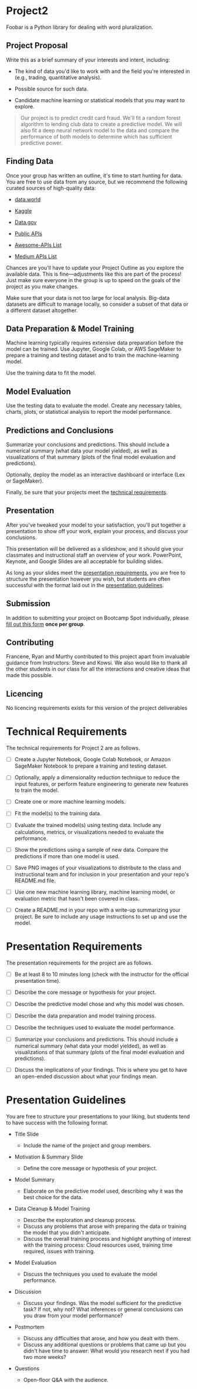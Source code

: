 # Project2

Foobar is a Python library for dealing with word pluralization.

## Project Proposal

Write this as a brief summary of your interests and intent, including:

* The kind of data you'd like to work with and the field you're interested in (e.g., trading, quantitative analysis).

* Possible source for such data.

* Candidate machine learning or statistical models that you may want to explore.

> Our project is to predict credit card fraud. We'll fit a random forest algorithm to lending club data to create a predictive model. We will also fit a deep neural network model to the data and compare the performance of both models to determine which has sufficient predictive power.

## Finding Data

Once your group has written an outline, it's time to start hunting for data. You are free to use data from any source, but we recommend the following curated sources of high-quality data:

* [data.world](https://data.world/)

* [Kaggle](https://www.kaggle.com/)

* [Data.gov](https://www.data.gov)

* [Public APIs](https://github.com/abhishekbanthia/Public-APIs)

* [Awesome-APIs List](https://github.com/Kikobeats/awesome-api)

* [Medium APIs List](https://medium.com/@benjamin_libor/a-curated-collection-of-over-150-apis-to-build-great-products-fdcfa0f361bc)

Chances are you'll have to update your Project Outline as you explore the available data. This is fine—adjustments like this are part of the process! Just make sure everyone in the group is up to speed on the goals of the project as you make changes.

Make sure that your data is not too large for local analysis. Big-data datasets are difficult to manage locally, so consider a subset of that data or a different dataset altogether.

## Data Preparation & Model Training

Machine learning typically requires extensive data preparation before the model can be trained. Use Jupyter, Google Colab, or AWS SageMaker to prepare a training and testing dataset and to train the machine-learning model.

Use the training data to fit the model.

## Model Evaluation

Use the testing data to evaluate the model. Create any necessary tables, charts, plots, or statistical analysis to report the model performance.

## Predictions and Conclusions

Summarize your conclusions and predictions. This should include a numerical summary (what data your model yielded), as well as visualizations of that summary (plots of the final model evaluation and predictions).

Optionally, deploy the model as an interactive dashboard or interface (Lex or SageMaker).

Finally, be sure that your projects meet the [technical requirements](TechnicalRequirements.md).

## Presentation

After you've tweaked your model to your satisfaction, you'll put together a presentation to show off your work, explain your process, and discuss your conclusions.

This presentation will be delivered as a slideshow, and it should give your classmates and instructional staff an overview of your work. PowerPoint, Keynote, and Google Slides are all acceptable for building slides.

As long as your slides meet the [presentation requirements](PresentationRequirements.md), you are free to structure the presentation however you wish, but students are often successful with the format laid out in the [presentation guidelines](PresentationGuidelines.md).

## Submission

In addition to submitting your project on Bootcamp Spot individually, please [fill out this form](https://forms.gle/CBk5tyy4sSsGN8k38) **once per group**.

## Contributing
Francene, Ryan and Murthy contributed to this project apart from invaluable guidance from Instructors: Steve and Kowsi. We also would like to thank all the other students in our class for all the interactions and creative ideas that made this possible.


## Licencing
No licencing requirements exists for this version of the project deliverables

# Technical Requirements

The technical requirements for Project 2 are as follows.

* [ ] Create a Jupyter Notebook, Google Colab Notebook, or Amazon SageMaker Notebook to prepare a training and testing dataset.

* [ ] Optionally, apply a dimensionality reduction technique to reduce the input features, or perform feature engineering to generate new features to train the model.

* [ ] Create one or more machine learning models.

* [ ] Fit the model(s) to the training data.

* [ ] Evaluate the trained model(s) using testing data. Include any calculations, metrics, or visualizations needed to evaluate the performance.

* [ ] Show the predictions using a sample of new data. Compare the predictions if more than one model is used.

* [ ] Save PNG images of your visualizations to distribute to the class and instructional team and for inclusion in your presentation and your repo's README.md file.

* [ ] Use one new machine learning library, machine learning model, or evaluation metric that hasn't been covered in class.

* [ ] Create a README.md in your repo with a write-up summarizing your project. Be sure to include any usage instructions to set up and use the model.

# Presentation Requirements

The presentation requirements for the project are as follows.

* [ ] Be at least 8 to 10 minutes long (check with the instructor for the official presentation time).

* [ ] Describe the core message or hypothesis for your project.

* [ ] Describe the predictive model chose and why this model was chosen.

* [ ] Describe the data preparation and model training process.

* [ ] Describe the techniques used to evaluate the model performance.

* [ ] Summarize your conclusions and predictions. This should include a numerical summary (what data your model yielded), as well as visualizations of that summary (plots of the final model evaluation and predictions).

* [ ] Discuss the implications of your findings. This is where you get to have an open-ended discussion about what your findings mean.

# Presentation Guidelines

You are free to structure your presentations to your liking, but students tend to have success with the following format.

* Title Slide

  * Include the name of the project and group members.

* Motivation & Summary Slide

  * Define the core message or hypothesis of your project.

* Model Summary

  * Elaborate on the predictive model used, describing why it was the best choice for the data.

* Data Cleanup & Model Training

  * Describe the exploration and cleanup process.
  * Discuss any problems that arose with preparing the data or training the model that you didn't anticipate.
  * Discuss the overall training process and highlight anything of interest with the training process: Cloud resources used, training time required, issues with training.

* Model Evaluation

  * Discuss the techniques you used to evaluate the model performance.

* Discussion

  * Discuss your findings. Was the model sufficient for the predictive task? If not, why not? What inferences or general conclusions can you draw from your model performance?

* Postmortem

  * Discuss any difficulties that arose, and how you dealt with them.
  * Discuss any additional questions or problems that came up but you didn't have time to answer: What would you research next if you had two more weeks?

* Questions

  * Open-floor Q&A with the audience.

